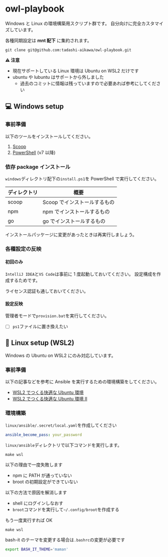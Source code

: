 # owl-playbook

Windows と Linux の環境構築用スクリプト群です。
自分向けに完全カスタマイズしています。

各種同期設定は **mnt 配下** に集約されます。

```console
git clone git@github.com:tadashi-aikawa/owl-playbook.git
```

**⚠ 注意**

- 現在サポートしている Linux 環境は Ubuntu on WSL2 だけです
- ubuntu や lubuntu はサポートから外しました
  - 過去のコミットに情報は残っていますので必要あれば参考にしてください

## 💻 Windows setup

### 事前準備

以下のツールをインストールしてください。

1. [Scoop](https://github.com/lukesampson/scoop)
2. [PowerShell](https://github.com/PowerShell/PowerShell/releases) (v7 以降)

### 依存 package インストール

`windows`ディレクトリ配下の`install.ps1`を PowerShell で実行してください。

| ディレクトリ | 概要                         |
| ------------ | ---------------------------- |
| scoop        | Scoop でインストールするもの |
| npm          | npm でインストールするもの   |
| go           | go でインストールするもの    |

インストールパッケージに変更があったときは再実行しましょう。

### 各種設定の反映

#### 初回のみ

`IntelliJ IDEA`と`VS Code`は事前に 1 度起動しておいてください。
設定構成を作成するためです。

ライセンス認証も通しておいてください。

#### 設定反映

管理者モードで`provision.bat`を実行してください。

- [ ] `ps1`ファイルに置き換えたい

## 🐧 Linux setup (WSL2)

Windows の Ubuntu on WSL2 にのみ対応しています。

### 事前準備

以下の記事などを参考に Ansible を実行するための環境構築をしてください。

- [WSL2 でつくる快適な Ubuntu 環境](https://blog.mamansoft.net/2020/07/02/efficient-wsl2-with-ubuntu/)
- [WSL2 でつくる快適な Ubuntu 環境 Ⅱ](https://blog.mamansoft.net/2020/07/26/efficient-wsl2-with-ubuntu2/)

### 環境構築

`linux/ansible/.secret/local.yaml`を作成してください

```yaml
ansible_become_pass: your_password
```

`linux/ansible`ディレクトリで以下コマンドを実行します。

```console
make wsl
```

以下の理由で一度失敗します

- npm に PATH が通っていない
- broot の初期設定ができていない

以下の方法で原因を解消します

- shell にログインしなおす
- `broot`コマンドを実行して`~/.config/broot`を作成する

もう一度実行すれば OK

```console
make wsl
```

bash-it のテーマを変更する場合は`.bashrc`の変更が必要です

```bash
export BASH_IT_THEME='maman'
```
